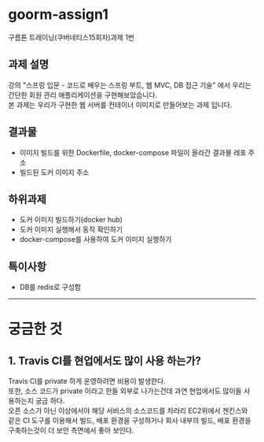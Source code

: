 # goorm-assign1
구름톤 트레이닝(쿠버네티스15회차)과제 1번

## 과제 설명
강의 "스프링 입문 - 코드로 배우는 스프링 부트, 웹 MVC, DB 접근 기술" 에서 우리는 간단한 회원 관리 애플리케이션을 구현해보았습니다.   
본 과제는 우리가 구현한 웹 서버를 컨테이너 이미지로 만들어보는 과제 입니다.   

## 결과물
- 이미지 빌드를 위한 Dockerfile, docker-compose 파일이 올라간 결과물 레포 주소
- 빌드된 도커 이미지 주소

## 하위과제
- 도커 이미지 빌드하기(docker hub)
- 도커 이미지 실행해서 동작 확인하기
- docker-compose를 사용하여 도커 이미지 실행하기

## 특이사항
- DB를 redis로 구성함
---

# 궁금한 것
## 1. Travis CI를 현업에서도 많이 사용 하는가?
Travis CI를 private 하게 운영하려면 비용이 발생한다.   
또한, 소스 코드가 private 이라고 한들 외부로 나가는건데 과연 현업에서도 많이들 사용하는지 궁금 하다.   
오픈 소스가 아닌 이상에서야 해당 서비스의 소스코드를 차라리 EC2위에서 젠킨스와 같은 CI 도구를 이용해서 빌드, 배포 환경을 구성하거나 회사 내부의 빌드, 배포 환경을 구축하는것이 더 보안 측면에서 좋아 보인다.   

